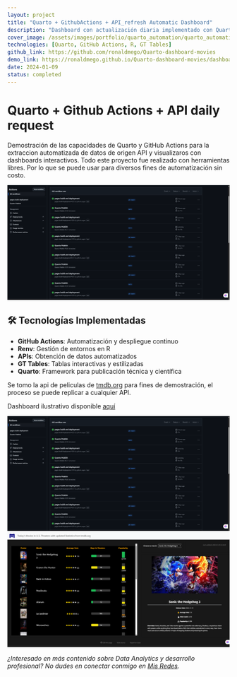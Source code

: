 ```yaml
---
layout: project
title: "Quarto + GithubActions + API_refresh Automatic Dashboard"
description: "Dashboard con actualización diaria implementado con Quarto y GitHub Actions, para demo de uso de Quarto y Github Actions para procesos de data"
cover_image: /assets/images/portfolio/quarto_automation/quarto_automation_cover.png
technologies: [Quarto, GitHub Actions, R, GT Tables]
github_link: https://github.com/ronaldmego/Quarto-dashboard-movies
demo_link: https://ronaldmego.github.io/Quarto-dashboard-movies/dashboard.html
date: 2024-01-09
status: completed
---
```


# Quarto + Github Actions + API daily request

Demostración de las capacidades de Quarto y GitHub Actions para la extraccion automatizada de datos de origen API y visualizaros con dashboards interactivos. Todo este proyecto fue realizado con herramientas libres. Por lo que se puede usar para diversos fines de automatización sin costo.

![demo](../assets/images/portfolio/quarto_automation/quarto_automation_cover.png)

## 🛠️ Tecnologías Implementadas

- **GitHub Actions**: Automatización y despliegue continuo
- **Renv**: Gestión de entornos en R
- **APIs**: Obtención de datos automatizados
- **GT Tables**: Tablas interactivas y estilizadas
- **Quarto**: Framework para publicación técnica y científica

Se tomo la api de peliculas de [tmdb.org](tmdb.org) para fines de demostración, el proceso se puede replicar a cualquier API.

Dashboard ilustrativo disponible [aquí](https://ronaldmego.github.io/quarto-dashboard-movies/dashboard.html)

![demo](/assets/images/portfolio/quarto_automation/quarto_automation_cover.png)
![demo](/assets/images/portfolio/quarto_automation/quarto_automation_dashboard.png)


*¿Interesado en más contenido sobre Data Analytics y desarrollo profesional? No dudes en conectar conmigo en [Mis Redes](https://ronaldmego.github.io/contact/).*